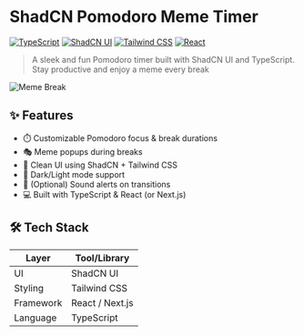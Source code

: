 # ShadCN Pomodoro Meme Timer

[![TypeScript](https://img.shields.io/badge/TypeScript-3178C6?style=for-the-badge&logo=typescript&logoColor=white)](https://www.typescriptlang.org/)
[![ShadCN UI](https://img.shields.io/badge/ShadCN_UI-000000?style=for-the-badge&logo=react&logoColor=white)](https://ui.shadcn.com/)
[![Tailwind CSS](https://img.shields.io/badge/TailwindCSS-06B6D4?style=for-the-badge&logo=tailwind-css&logoColor=white)](https://tailwindcss.com/)
[![React](https://img.shields.io/badge/React-20232A?style=for-the-badge&logo=react&logoColor=61DAFB)](https://reactjs.org/)

> A sleek and fun Pomodoro timer built with ShadCN UI and TypeScript. Stay productive and enjoy a meme every break 

![Meme Break](https://media.giphy.com/media/l4FGuhL4U2WyjdkaY/giphy.gif)

## ✨ Features

- ⏱️ Customizable Pomodoro focus & break durations
- 🎭 Meme popups during breaks
- 🧼 Clean UI using ShadCN + Tailwind CSS
- 🎨 Dark/Light mode support
- 🔔 (Optional) Sound alerts on transitions
- 💻 Built with TypeScript & React (or Next.js)

## 🛠️ Tech Stack

| Layer       | Tool/Library         |
|-------------|----------------------|
| UI          | ShadCN UI            |
| Styling     | Tailwind CSS         |
| Framework   | React / Next.js      |
| Language    | TypeScript           |

